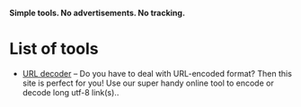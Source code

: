 **Simple tools. No advertisements. No tracking.**
# List of tools
- [URL decoder](https://tools.yahyabd.xyz/urldecoder) – Do you have to deal with URL-encoded format? Then this site is perfect for you! Use our super handy online tool to encode or decode long utf-8 link(s)..

